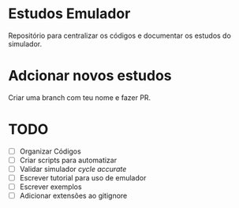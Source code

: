 # Estudos Emulador

Repositório para centralizar os códigos e documentar os estudos do simulador.

# Adcionar novos estudos

Criar uma branch com teu nome e fazer PR.

# TODO

- [ ] Organizar Códigos
- [ ] Criar scripts para automatizar
- [ ] Validar simulador *cycle accurate*
- [ ] Escrever tutorial para uso de emulador
- [ ] Escrever exemplos
- [ ] Adicionar extensões ao gitignore
